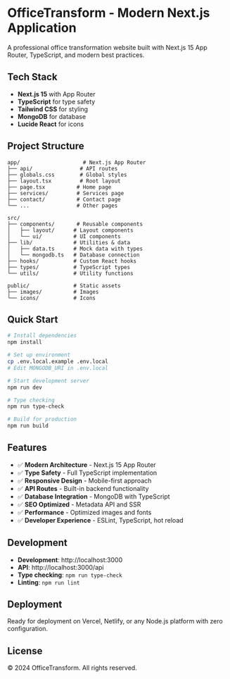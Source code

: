 # OfficeTransform - Modern Next.js Application

A professional office transformation website built with Next.js 15 App Router, TypeScript, and modern best practices.

## Tech Stack

- **Next.js 15** with App Router
- **TypeScript** for type safety
- **Tailwind CSS** for styling
- **MongoDB** for database
- **Lucide React** for icons

## Project Structure

```
app/                    # Next.js App Router
├── api/               # API routes
├── globals.css        # Global styles
├── layout.tsx         # Root layout
├── page.tsx          # Home page
├── services/         # Services page
├── contact/          # Contact page
└── ...               # Other pages

src/
├── components/       # Reusable components
│   ├── layout/      # Layout components
│   └── ui/          # UI components
├── lib/             # Utilities & data
│   ├── data.ts      # Mock data with types
│   └── mongodb.ts   # Database connection
├── hooks/           # Custom React hooks
├── types/           # TypeScript types
└── utils/           # Utility functions

public/              # Static assets
├── images/          # Images
└── icons/           # Icons
```

## Quick Start

```bash
# Install dependencies
npm install

# Set up environment
cp .env.local.example .env.local
# Edit MONGODB_URI in .env.local

# Start development server
npm run dev

# Type checking
npm run type-check

# Build for production
npm run build
```

## Features

- ✅ **Modern Architecture** - Next.js 15 App Router
- ✅ **Type Safety** - Full TypeScript implementation
- ✅ **Responsive Design** - Mobile-first approach
- ✅ **API Routes** - Built-in backend functionality
- ✅ **Database Integration** - MongoDB with TypeScript
- ✅ **SEO Optimized** - Metadata API and SSR
- ✅ **Performance** - Optimized images and fonts
- ✅ **Developer Experience** - ESLint, TypeScript, hot reload

## Development

- **Development**: http://localhost:3000
- **API**: http://localhost:3000/api
- **Type checking**: `npm run type-check`
- **Linting**: `npm run lint`

## Deployment

Ready for deployment on Vercel, Netlify, or any Node.js platform with zero configuration.

## License

© 2024 OfficeTransform. All rights reserved.